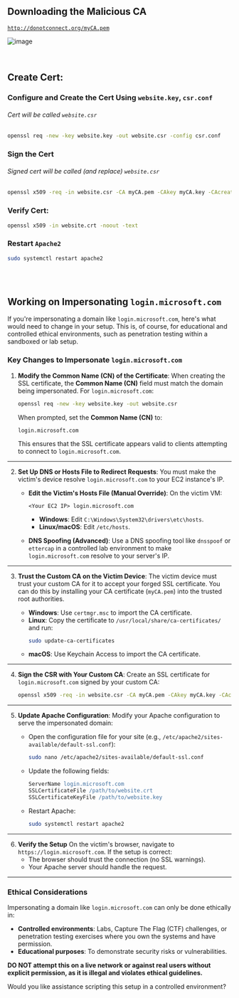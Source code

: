 ## Downloading the Malicious CA
[`http://donotconnect.org/myCA.pem`](http://donotconnect.org/myCA.pem)

![image](https://github.com/user-attachments/assets/6253ec8b-9d25-42af-a867-456971925b32)

<br>

## Create Cert:
### Configure and Create the Cert Using `website.key`, `csr.conf`
###### Cert will be called `website.csr`
   ```bash
   openssl req -new -key website.key -out website.csr -config csr.conf
   ```
### Sign the Cert
###### Signed cert will be called (and replace) `website.csr`
   ```bash
   openssl x509 -req -in website.csr -CA myCA.pem -CAkey myCA.key -CAcreateserial -out website.crt -days 365 -sha256 -extfile csr.conf -extensions v3_req
   ```
### Verify Cert:
   ```bash
   openssl x509 -in website.crt -noout -text
   ```
### Restart `Apache2`
   ```bash
   sudo systemctl restart apache2
   ```

<br>

<br>

## Working on Impersonating `login.microsoft.com`

If you're impersonating a domain like `login.microsoft.com`, here's what would need to change in your setup. This is, of course, for educational and controlled ethical environments, such as penetration testing within a sandboxed or lab setup.



### **Key Changes to Impersonate `login.microsoft.com`**

1. **Modify the Common Name (CN) of the Certificate**:
   When creating the SSL certificate, the **Common Name (CN)** field must match the domain being impersonated. For `login.microsoft.com`:

   ```bash
   openssl req -new -key website.key -out website.csr
   ```

   When prompted, set the **Common Name (CN)** to:
   ```
   login.microsoft.com
   ```

   This ensures that the SSL certificate appears valid to clients attempting to connect to `login.microsoft.com`.

---

2. **Set Up DNS or Hosts File to Redirect Requests**:
   You must make the victim's device resolve `login.microsoft.com` to your EC2 instance's IP.

   - **Edit the Victim's Hosts File (Manual Override)**:
     On the victim VM:
     ```plaintext
     <Your EC2 IP> login.microsoft.com
     ```
     - **Windows**: Edit `C:\Windows\System32\drivers\etc\hosts`.
     - **Linux/macOS**: Edit `/etc/hosts`.

   - **DNS Spoofing (Advanced)**:
     Use a DNS spoofing tool like `dnsspoof` or `ettercap` in a controlled lab environment to make `login.microsoft.com` resolve to your server's IP.

---

3. **Trust the Custom CA on the Victim Device**:
   The victim device must trust your custom CA for it to accept your forged SSL certificate. You can do this by installing your CA certificate (`myCA.pem`) into the trusted root authorities.

   - **Windows**: Use `certmgr.msc` to import the CA certificate.
   - **Linux**: Copy the certificate to `/usr/local/share/ca-certificates/` and run:
     ```bash
     sudo update-ca-certificates
     ```
   - **macOS**: Use Keychain Access to import the CA certificate.

---

4. **Sign the CSR with Your Custom CA**:
   Create an SSL certificate for `login.microsoft.com` signed by your custom CA:

   ```bash
   openssl x509 -req -in website.csr -CA myCA.pem -CAkey myCA.key -CAcreateserial -out website.crt -days 365 -sha256
   ```

---

5. **Update Apache Configuration**:
   Modify your Apache configuration to serve the impersonated domain:

   - Open the configuration file for your site (e.g., `/etc/apache2/sites-available/default-ssl.conf`):
     ```bash
     sudo nano /etc/apache2/sites-available/default-ssl.conf
     ```

   - Update the following fields:
     ```apache
     ServerName login.microsoft.com
     SSLCertificateFile /path/to/website.crt
     SSLCertificateKeyFile /path/to/website.key
     ```

   - Restart Apache:
     ```bash
     sudo systemctl restart apache2
     ```

---

6. **Verify the Setup**
   On the victim's browser, navigate to `https://login.microsoft.com`. If the setup is correct:
   - The browser should trust the connection (no SSL warnings).
   - Your Apache server should handle the request.

---

### **Ethical Considerations**
Impersonating a domain like `login.microsoft.com` can only be done ethically in:
- **Controlled environments**: Labs, Capture The Flag (CTF) challenges, or penetration testing exercises where you own the systems and have permission.
- **Educational purposes**: To demonstrate security risks or vulnerabilities.

**DO NOT attempt this on a live network or against real users without explicit permission, as it is illegal and violates ethical guidelines.**

Would you like assistance scripting this setup in a controlled environment?
